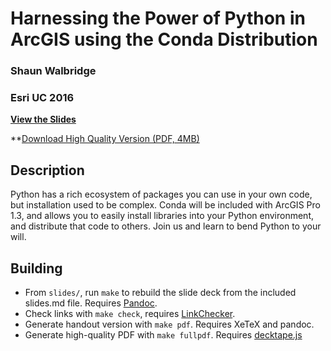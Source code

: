 Harnessing the Power of Python in ArcGIS using the Conda Distribution
=====================================================================

### Shaun Walbridge
### Esri UC 2016

**[View the Slides](https://4326.us/esri/conda-uc/)**

**[Download High Quality Version (PDF, 4MB)](https://4326.us/esri/conda-uc/uc-2016-conda-arcgis-demo-full.pdf)

Description
-----------

Python has a rich ecosystem of packages you can use in your own code,
but installation used to be complex. Conda will be included with ArcGIS Pro 1.3,
and allows you to easily install libraries into your Python environment, and 
distribute that code to others. Join us and learn to bend Python to your will.

Building
--------

 - From `slides/`, run `make` to rebuild the slide deck from the included slides.md file. Requires [Pandoc](http://johnmacfarlane.net/pandoc/).
 - Check links with `make check`, requires [LinkChecker](https://pypi.python.org/pypi/LinkChecker).
 - Generate handout version with `make pdf`. Requires XeTeX and pandoc.
 - Generate high-quality PDF with `make fullpdf`. Requires [decktape.js](https://github.com/astefanutti/decktape)
